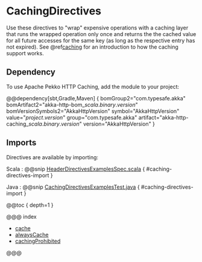 # CachingDirectives

Use these directives to "wrap" expensive operations with a caching layer that
runs the wrapped operation only once and returns the the cached value for all
future accesses for the same key (as long as the respective entry has not expired).
See @ref[caching](../../../common/caching.md) for an introduction to how the
caching support works.

## Dependency

To use Apache Pekko HTTP Caching, add the module to your project:

@@dependency[sbt,Gradle,Maven] {
  bomGroup2="com.typesafe.akka" bomArtifact2="akka-http-bom_$scala.binary.version$" bomVersionSymbols2="AkkaHttpVersion"
  symbol="AkkaHttpVersion"
  value="$project.version$"
  group="com.typesafe.akka"
  artifact="akka-http-caching_$scala.binary.version$"
  version="AkkaHttpVersion"
}

## Imports

Directives are available by importing:

Scala
:  @@snip [HeaderDirectivesExamplesSpec.scala]($root$/src/test/scala/docs/http/scaladsl/server/directives/CachingDirectivesExamplesSpec.scala) { #caching-directives-import }

Java
:   @@snip [CachingDirectivesExamplesTest.java]($root$/src/test/java/docs/http/javadsl/server/directives/CachingDirectivesExamplesTest.java) { #caching-directives-import }

@@toc { depth=1 }

@@@ index

* [cache](cache.md)
* [alwaysCache](alwaysCache.md)
* [cachingProhibited](cachingProhibited.md)

@@@
